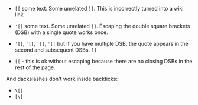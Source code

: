 
* `[[` some text. Some unrelated `]]`. This is incorrectly turned into a wiki link
* `'[[` some text.  Some unrelated `]]`. Escaping the double square brackets (DSB) with a single quote works once.
* `'[[`, `'[[`, `'[[`, `'[[` but if you have multiple DSB, the quote appears in the second and subsequent DSBs. `]]`

* `[[` - this is ok without escaping because there are no closing DSBs in the rest of the page.

And dackslashes don't work inside backticks:

* `\[[`
* `[\[`

